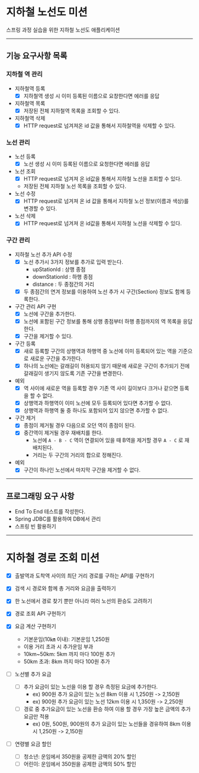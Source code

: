 # 지하철 노선도 미션
스프링 과정 실습을 위한 지하철 노선도 애플리케이션

---

## 기능 요구사항 목록

### 지하철 역 관리

- 지하철역 등록
  - [x] 지하철역 생성 시 이미 등록된 이름으로 요창한다면 에러를 응답
- 지하철역 목록
  - [x] 저장된 전체 지하철역 목록을 조회할 수 있다.
- 지하철역 삭제
  - [x] HTTP request로 넘겨져온 id 값을 통해서 지하철역을 삭제할 수 있다.

### 노선 관리

- 노선 등록
  - [x] 노선 생성 시 이미 등록된 이름으로 요청한다면 에러를 응답
- 노선 조회
  - [x] HTTP request로 넘겨져 온 id값을 통해서 지하철 노선을 조회할 수 있다.
  - 저장된 전체 지하철 노선 목록을 조회할 수 있다.
- 노선 수정
  - [x] HTTP request로 넘겨져 온 id 값을 통해서 지하철 노선 정보(이름과 색상)를 변경할 수 있다.
- 노선 삭제
  - [x] HTTP request로 넘겨져 온 id값을 통해서 지하철 노선을 삭제할 수 있다.

### 구간 관리

- 지하철 노선 추가 API 수정
  - [x] 노선 추가시 3가지 정보를 추가로 입력 받는다.
    - upStationId : 상행 종점
    - downStationId : 하행 종점
    - distance : 두 종점간의 거리
  - [x] 두 종점간의 연겨 정보를 이용하여 노선 추가 시 구간(Section) 정보도 함께 등록한다.

- 구간 관리 API 구현
  - [x] 노선에 구간을 추가한다.
  - [x] 노선에 포함된 구간 정보를 통해 상행 종점부터 하행 종점까지의 역 목록을 응답한다.
  - [x] 구간을 제거할 수 있다.

- 구간 등록 
  - [x] 새로 등록할 구간의 상행역과 하행역 중 노선에 이미 등록되어 있는 역을 기준으로 새로운 구간을 추가한다.
  - [x] 하나의 노선에는 갈래길이 허용되지 않기 때문에 새로운 구간이 추가되기 전에 갈래길이 생기지 않도록 기존 구간을 변경한다.

- 예외
  - [x] 역 사이에 새로운 역을 등록할 경우 기존 역 사이 길이보다 크거나 같으면 등록을 할 수 없다.
  - [x] 상행역과 하행역이 이미 노선에 모두 등록되어 있다면 추가할 수 없다.
  - [x] 상행역과 하행역 둘 중 하나도 포함되어 있지 않으면 추가할 수 없다.

- 구간 제거
  - [x] 종점이 제거될 경우 다음으로 오던 역이 종점이 된다.
  - [x] 중간역이 제거될 경우 재배치를 한다.
    - 노선에 `A - B - C` 역이 연결되어 있을 때 B역을 제거할 경우 `A - C` 로 재배치된다.
    - 거리는 두 구간의 거리의 합으로 정해진다.

- 예외
  - [x] 구간이 하나인 노선에서 마지막 구간을 제거할 수 없다.

---

## 프로그래밍 요구 사항

- End To End 테스트를 작성한다.
- Spring JDBC를 활용하여 DB에서 관리
- 스프링 빈 활용하기

---

# 지하철 경로 조회 미션

- [x] 출발역과 도착역 사이의 최단 거리 경로를 구하는 API를 구현하기
- [x] 검색 시 경로와 함께 총 거리와 요금을 출력하기
- [x] 한 노선에서 경로 찾기 뿐만 아니라 여러 노선의 환승도 고려하기

- [x] 경로 조회 API 구현하기
- [x] 요금 계산 구현하기
  - 기본운임(10㎞ 이내): 기본운임 1,250원
  - 이용 거리 초과 시 추가운임 부과
  - 10km~50km: 5km 까지 마다 100원 추가
  - 50km 초과: 8km 까지 마다 100원 추가

- [ ] 노선별 추가 요금
  - [ ] 추가 요금이 있는 노선을 이용 할 경우 측정된 요금에 추가한다.
    - ex) 900원 추가 요금이 있는 노선 8km 이용 시 1,250원 -> 2,150원
    - ex) 900원 추가 요금이 있는 노선 12km 이용 시 1,350원 -> 2,250원
  - [ ] 경로 중 추가요금이 있는 노선을 환승 하여 이용 할 경우 가장 높은 금액의 추가 요금만 적용
    - ex) 0원, 500원, 900원의 추가 요금이 있는 노선들을 경유하여 8km 이용 시 1,250원 -> 2,150원

- [ ] 연령별 요금 할인
  - [ ] 청소년: 운임에서 350원을 공제한 금액의 20% 할인
  - [ ] 어린이: 운임에서 350원을 공제한 금액의 50% 할인
